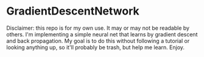 # GradientDescentNetwork
Disclaimer: this repo is for my own use. It may or may not be readable by others. I'm implementing a simple neural net that learns by gradient descent and back propagation. My goal is to do this without following a tutorial or looking anything up, so it'll probably be trash, but help me learn. Enjoy.
